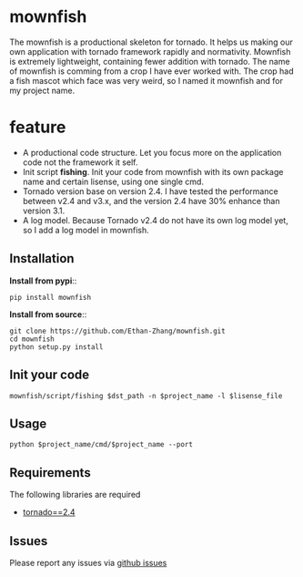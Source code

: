 mownfish
==========

The mownfish is a productional skeleton for tornado. It helps us making our own
application with tornado framework rapidly and normativity. Mownfish is
extremely lightweight, containing fewer addition with tornado.
The name of mownfish is comming from a crop I have ever worked with. The
crop had a fish mascot which face was very weird, so I named it mownfish and
for my project name.

feature
==========

* A productional code structure. Let you focus more on the application code
  not the framework it self.
* Init script **fishing**. Init your code from mownfish with its own package name
  and certain lisense, using one single cmd.
* Tornado version base on version 2.4. I have tested the performance between
  v2.4 and v3.x, and the version 2.4 have 30% enhance than version 3.1.
* A log model. Because Tornado v2.4 do not have its own log model yet, so I
  add a log model in mownfish.

Installation
------------
**Install from pypi**::

    pip install mownfish

**Install from source**::

    git clone https://github.com/Ethan-Zhang/mownfish.git
    cd mownfish
    python setup.py install

Init your code    
------------
    mownfish/script/fishing $dst_path -n $project_name -l $lisense_file

Usage
------------
    python $project_name/cmd/$project_name --port

Requirements
------------
The following libraries are required

* [tornado==2.4](http://github.com/facebook/tornado)

Issues
------

Please report any issues via [github issues](https://github.com/Ethan-Zhang/mownfish/issues)
